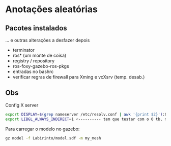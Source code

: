 # Anotações aleatórias

## Pacotes instalados

... e outras alterações a desfazer depois

- terminator
- ros* (um monte de coisa)
- registry / repository
- ros-foxy-gazebo-ros-pkgs
- entradas no bashrc
- verificar regras de firewall para Xming e vcXsrv (temp. desab.)

## Obs

Config X server

```bash
export DISPLAY=$(grep nameserver /etc/resolv.conf | awk '{print $2}'):0.0
export LIBGL_ALWAYS_INDIRECT=1 <---------- tem que testar com o 0 tb, mas o 1 deu certo
```

Para carregar o modelo no gazebo:

```bash
gz model -f Labirinto/model.sdf -m my_mesh
```
